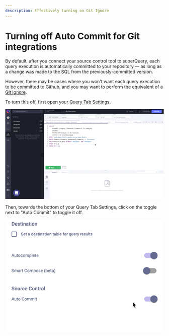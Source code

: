 ```yaml
---
description: Effectively turning on Git Ignore
---
```


# Turning off Auto Commit for Git integrations

By default, after you connect your source control tool to superQuery, each query execution is automatically committed to your repository — as long as a change was made to the SQL from the previously-committed version.

However, there may be cases where you won't want each query execution to be committed to Github, and you may want to perform the equivalent of a [Git Ignore](https://www.toolsqa.com/git/git-ignore/).

To turn this off, first open your [Query Tab Settings](../superquery-editor/tab-settings.md).

![](<../.gitbook/assets/CleanShot 2020-07-08 at 12.00.56.gif>)

Then, towards the bottom of your Query Tab Settings, click on the toggle next to "Auto Commit" to toggle it off.

![](<../.gitbook/assets/image (47).png>)
